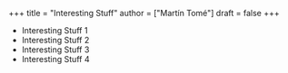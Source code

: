 +++
title = "Interesting Stuff"
author = ["Martín Tomé"]
draft = false
+++

-   Interesting Stuff 1
-   Interesting Stuff 2
-   Interesting Stuff 3
-   Interesting Stuff 4
